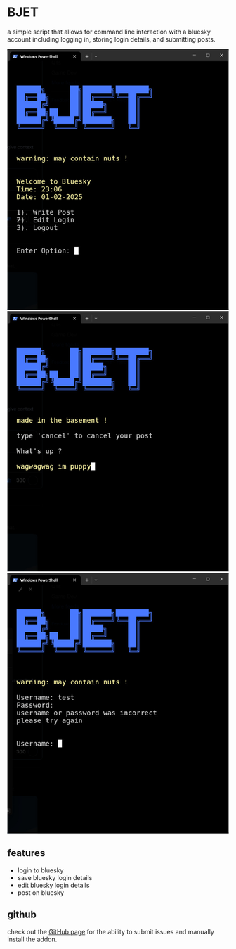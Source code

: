 # BJET
a simple script that allows for command line interaction with a bluesky account including logging in, storing login details, and submitting posts.

![image](media/bjet001.jpg)
![image](media/bjet002.jpg)
![image](media/bjet003.jpg)

## features

- login to bluesky
- save bluesky login details
- edit bluesky login details
- post on bluesky

## github

check out the [GitHub page](https://github.com/qtPyDev/bsky-post) for the ability to submit issues and manually install the addon.
